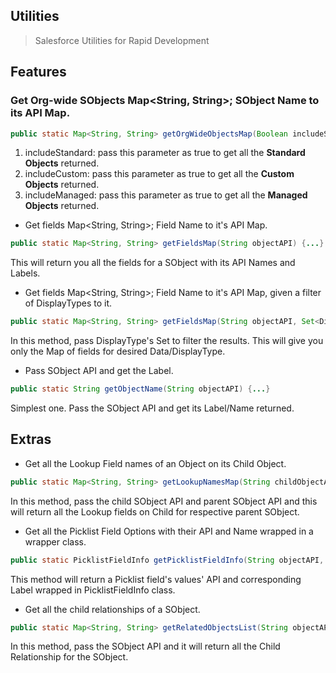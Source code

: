 ## Utilities
> Salesforce Utilities for Rapid Development

## Features

### Get Org-wide SObjects Map<String, String>; SObject Name to its API Map.
```java
public static Map<String, String> getOrgWideObjectsMap(Boolean includeStandard, Boolean includeCustom, Boolean includeManaged) {...}
```
1. includeStandard: pass this parameter as true to get all the **Standard Objects** returned.
2. includeCustom: pass this parameter as true to get all the **Custom Objects** returned.
3. includeManaged: pass this parameter as true to get all the **Managed Objects** returned.


* Get fields Map<String, String>; Field Name to it's API Map.
```java
public static Map<String, String> getFieldsMap(String objectAPI) {...}
```
This will return you all the fields for a SObject with its API Names and Labels.


* Get fields Map<String, String>; Field Name to it's API Map, given a filter of DisplayTypes to it.
```java
public static Map<String, String> getFieldsMap(String objectAPI, Set<DisplayType> types) {...}
```
In this method, pass DisplayType's Set to filter the results. This will give you only the Map of fields for desired Data/DisplayType.

* Pass SObject API and get the Label.
```java
public static String getObjectName(String objectAPI) {...}
```
Simplest one. Pass the SObject API and get its Label/Name returned.

## Extras
* Get all the Lookup Field names of an Object on its Child Object.
```java
public static Map<String, String> getLookupNamesMap(String childObjectAPI, String parentObjectAPI) {...}
```
In this method, pass the child SObject API and parent SObject API and this will return all the Lookup fields on Child for respective parent SObject.

* Get all the Picklist Field Options with their API and Name wrapped in a wrapper class.
```java
public static PicklistFieldInfo getPicklistFieldInfo(String objectAPI, String fieldAPI, Boolean includeAll) {...}
```
This method will return a Picklist field's values' API and corresponding Label wrapped in PicklistFieldInfo class.

* Get all the child relationships of a SObject.
```java
public static Map<String, String> getRelatedObjectsList(String objectAPI) {...}
```
In this method, pass the SObject API and it will return all the Child Relationship for the SObject.